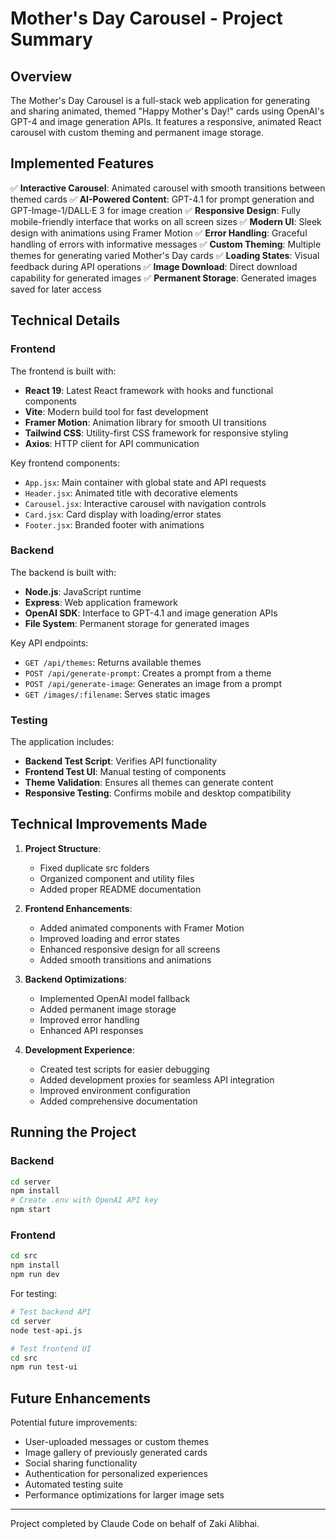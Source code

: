 # Mother's Day Carousel - Project Summary

## Overview

The Mother's Day Carousel is a full-stack web application for generating and sharing animated, themed "Happy Mother's Day!" cards using OpenAI's GPT-4 and image generation APIs. It features a responsive, animated React carousel with custom theming and permanent image storage.

## Implemented Features

✅ **Interactive Carousel**: Animated carousel with smooth transitions between themed cards
✅ **AI-Powered Content**: GPT-4.1 for prompt generation and GPT-Image-1/DALL·E 3 for image creation
✅ **Responsive Design**: Fully mobile-friendly interface that works on all screen sizes
✅ **Modern UI**: Sleek design with animations using Framer Motion
✅ **Error Handling**: Graceful handling of errors with informative messages
✅ **Custom Theming**: Multiple themes for generating varied Mother's Day cards
✅ **Loading States**: Visual feedback during API operations
✅ **Image Download**: Direct download capability for generated images
✅ **Permanent Storage**: Generated images saved for later access

## Technical Details

### Frontend

The frontend is built with:
- **React 19**: Latest React framework with hooks and functional components
- **Vite**: Modern build tool for fast development
- **Framer Motion**: Animation library for smooth UI transitions
- **Tailwind CSS**: Utility-first CSS framework for responsive styling
- **Axios**: HTTP client for API communication

Key frontend components:
- `App.jsx`: Main container with global state and API requests
- `Header.jsx`: Animated title with decorative elements
- `Carousel.jsx`: Interactive carousel with navigation controls
- `Card.jsx`: Card display with loading/error states
- `Footer.jsx`: Branded footer with animations

### Backend

The backend is built with:
- **Node.js**: JavaScript runtime
- **Express**: Web application framework
- **OpenAI SDK**: Interface to GPT-4.1 and image generation APIs
- **File System**: Permanent storage for generated images

Key API endpoints:
- `GET /api/themes`: Returns available themes
- `POST /api/generate-prompt`: Creates a prompt from a theme
- `POST /api/generate-image`: Generates an image from a prompt
- `GET /images/:filename`: Serves static images

### Testing

The application includes:
- **Backend Test Script**: Verifies API functionality
- **Frontend Test UI**: Manual testing of components
- **Theme Validation**: Ensures all themes can generate content
- **Responsive Testing**: Confirms mobile and desktop compatibility

## Technical Improvements Made

1. **Project Structure**:
   - Fixed duplicate src folders
   - Organized component and utility files
   - Added proper README documentation

2. **Frontend Enhancements**:
   - Added animated components with Framer Motion
   - Improved loading and error states
   - Enhanced responsive design for all screens
   - Added smooth transitions and animations

3. **Backend Optimizations**:
   - Implemented OpenAI model fallback
   - Added permanent image storage
   - Improved error handling
   - Enhanced API responses

4. **Development Experience**:
   - Created test scripts for easier debugging
   - Added development proxies for seamless API integration
   - Improved environment configuration
   - Added comprehensive documentation

## Running the Project

### Backend

```bash
cd server
npm install
# Create .env with OpenAI API key
npm start
```

### Frontend

```bash
cd src
npm install
npm run dev
```

For testing:
```bash
# Test backend API
cd server
node test-api.js

# Test frontend UI
cd src
npm run test-ui
```

## Future Enhancements

Potential future improvements:
- User-uploaded messages or custom themes
- Image gallery of previously generated cards
- Social sharing functionality
- Authentication for personalized experiences
- Automated testing suite
- Performance optimizations for larger image sets

---

Project completed by Claude Code on behalf of Zaki Alibhai.